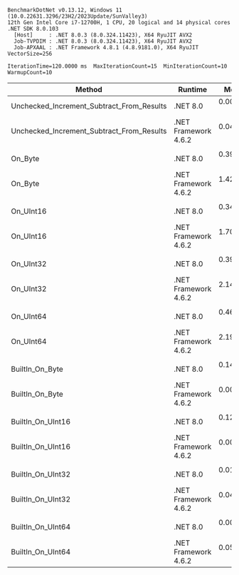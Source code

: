 ```

BenchmarkDotNet v0.13.12, Windows 11 (10.0.22631.3296/23H2/2023Update/SunValley3)
12th Gen Intel Core i7-12700H, 1 CPU, 20 logical and 14 physical cores
.NET SDK 8.0.103
  [Host]     : .NET 8.0.3 (8.0.324.11423), X64 RyuJIT AVX2
  Job-TVPDIM : .NET 8.0.3 (8.0.324.11423), X64 RyuJIT AVX2
  Job-APXAAL : .NET Framework 4.8.1 (4.8.9181.0), X64 RyuJIT VectorSize=256

IterationTime=120.0000 ms  MaxIterationCount=15  MinIterationCount=10
WarmupCount=10

```

| Method                                    | Runtime              |      Mean |     Error |    StdDev |    Median | Ratio | RatioSD |
|-------------------------------------------|----------------------|----------:|----------:|----------:|----------:|------:|--------:|
| Unchecked_Increment_Subtract_From_Results | .NET 8.0             | 0.0004 ns | 0.0015 ns | 0.0010 ns | 0.0000 ns |     ? |       ? |
| Unchecked_Increment_Subtract_From_Results | .NET Framework 4.6.2 | 0.0491 ns | 0.0130 ns | 0.0068 ns | 0.0512 ns |     ? |       ? |
|                                           |                      |           |           |           |           |       |         |
| On_Byte                                   | .NET 8.0             | 0.3921 ns | 0.0321 ns | 0.0191 ns | 0.3835 ns |  1.00 |    0.00 |
| On_Byte                                   | .NET Framework 4.6.2 | 1.4215 ns | 0.0539 ns | 0.0504 ns | 1.4217 ns |  3.65 |    0.25 |
|                                           |                      |           |           |           |           |       |         |
| On_UInt16                                 | .NET 8.0             | 0.3405 ns | 0.0297 ns | 0.0215 ns | 0.3385 ns |  1.00 |    0.00 |
| On_UInt16                                 | .NET Framework 4.6.2 | 1.7063 ns | 0.0504 ns | 0.0300 ns | 1.7117 ns |  5.00 |    0.40 |
|                                           |                      |           |           |           |           |       |         |
| On_UInt32                                 | .NET 8.0             | 0.3937 ns | 0.0318 ns | 0.0248 ns | 0.3880 ns |  1.00 |    0.00 |
| On_UInt32                                 | .NET Framework 4.6.2 | 2.1463 ns | 0.1607 ns | 0.1424 ns | 2.0942 ns |  5.47 |    0.50 |
|                                           |                      |           |           |           |           |       |         |
| On_UInt64                                 | .NET 8.0             | 0.4604 ns | 0.0334 ns | 0.0296 ns | 0.4523 ns |  1.00 |    0.00 |
| On_UInt64                                 | .NET Framework 4.6.2 | 2.1977 ns | 0.0666 ns | 0.0623 ns | 2.2070 ns |  4.80 |    0.31 |
|                                           |                      |           |           |           |           |       |         |
| BuiltIn_On_Byte                           | .NET 8.0             | 0.1466 ns | 0.0225 ns | 0.0118 ns | 0.1483 ns |  1.00 |    0.00 |
| BuiltIn_On_Byte                           | .NET Framework 4.6.2 | 0.0033 ns | 0.0082 ns | 0.0054 ns | 0.0000 ns |  0.03 |    0.04 |
|                                           |                      |           |           |           |           |       |         |
| BuiltIn_On_UInt16                         | .NET 8.0             | 0.1294 ns | 0.0087 ns | 0.0045 ns | 0.1307 ns | 1.000 |    0.00 |
| BuiltIn_On_UInt16                         | .NET Framework 4.6.2 | 0.0007 ns | 0.0033 ns | 0.0022 ns | 0.0000 ns | 0.006 |    0.02 |
|                                           |                      |           |           |           |           |       |         |
| BuiltIn_On_UInt32                         | .NET 8.0             | 0.0111 ns | 0.0214 ns | 0.0142 ns | 0.0059 ns |     ? |       ? |
| BuiltIn_On_UInt32                         | .NET Framework 4.6.2 | 0.0473 ns | 0.0429 ns | 0.0402 ns | 0.0399 ns |     ? |       ? |
|                                           |                      |           |           |           |           |       |         |
| BuiltIn_On_UInt64                         | .NET 8.0             | 0.0035 ns | 0.0097 ns | 0.0058 ns | 0.0000 ns |     ? |       ? |
| BuiltIn_On_UInt64                         | .NET Framework 4.6.2 | 0.0504 ns | 0.0826 ns | 0.0773 ns | 0.0000 ns |     ? |       ? |
